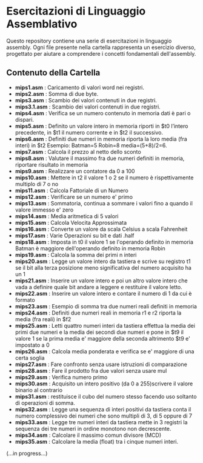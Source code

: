 # Esercitazioni di Linguaggio Assemblativo

Questo repository contiene una serie di esercitazioni in linguaggio assembly. Ogni file presente nella cartella rappresenta un esercizio diverso, progettato per aiutare a comprendere i concetti fondamentali dell'assembly.

## Contenuto della Cartella

- **mips1.asm** : Caricamento di valori word nei registri.
- **mips2.asm** : Somma di due byte.
- **mips3.asm** : Scambio dei valori contenuti in due registri.
- **mips3.1.asm** : Scambio dei valori contenuti in due registri.
- **mips4.asm** : Verifica se un numero contenuto in memoria dati è pari o dispari.
- **mips5.asm** : Definito un valore intero in memoria riporti in $t0 l’intero precedente, in $t1 il numero corrente e in $t2 il successivo.
- **mips6.asm** : Definiti due numeri in memoria riporta la loro media (fra interi) in $t2 Esempio: Batman=5 Robin=8 media=(5+8)/2=6.
- **mips7.asm** : Calcola il prezzo al netto dello sconto
- **mips8.asm** : Valutare il massimo fra due numeri definiti in memoria, riportare risultato in memoria
- **mips9.asm** : Realizzare un contatore da 0 a 100
- **mips10.asm** : Mettere in t2 il valore 1 o 2 se il numero è rispettivamente multiplo di 7 o no
- **mips11.asm** : Calcola Fattoriale di un Numero
- **mips12.asm** : Verificare se un numero e' primo
- **mips13.asm** : Sommatoria, continua a sommare i valori fino a quando il valore immesso e' zero
- **mips14.asm** : Media aritmetica di 5 valori
- **mips15.asm** : Calcola Velocita Approssimata
- **mips16.asm** : Converte un valore da scala Celsius a scala Fahrenheit
- **mips17.asm** : Varie Operazioni su bit e dati .half
- **mips18.asm** : Imposta in t0 il valore 1 se l'operando definito in memoria Batman è maggiore dell'operando definito in memoria Robin
- **mips19.asm** : Calcola la somma dei primi n interi
- **mips20.asm** : Legge un valore intero da tastiera e scrive su registro t1 se il bit alla terza posizione meno significativa del numero acquisito ha un 1
- **mips21.asm** : Inserire un valore intero e poi un altro valore intero che vada a definire quale bit andare a leggere e restituire il valore letto.
- **mips22.asm** : Inserire un valore intero e contare il numero di 1 da cui è formato
- **mips23.asm** : Esempio di somma tra due numeri reali definiti in memoria
- **mips24.asm** : Definiti due numeri reali in memoria r1 e r2 riporta la media (fra reali) in $f2
- **mips25.asm** : Letti quattro numeri interi da tastiera effettua la media dei primi due numeri e la media dei secondi due numeri e pone in $t9 il valore 1 se la prima media e' maggiore della seconda altrimento $t9 e' impostato a 0
- **mips26.asm** : Calcola media ponderata e verifica se e' maggiore di una certa soglia
- **mips27.asm** : Fare confronto senza usare istruzioni di comparazione
- **mips28.asm** : Fare il prodotto fra due valori senza usare mul
- **mips29.asm** : Verifica numero primo
- **mips30.asm** : Acquisito un intero positivo (da 0 a 255)scrivere il valore binario al contrario
- **mips31.asm** : restituisce il cubo del numero stesso facendo uso soltanto di operazioni di somma.
- **mips32.asm** : Legge una sequenza di interi positivi da tastiera conta il numero complessivo dei numeri che sono multipli di 3, di 5 oppure di 7
- **mips33.asm** : Legge tre numeri interi da tastiera mette in 3 registri la sequenza dei tre numeri in ordine monotono non decrescente.
- **mips34.asm** : Calcolare il massimo comun divisore (MCD)
- **mips35.asm** : Calcolare la media (float) tra i cinque numeri interi.

(...in progress...)

